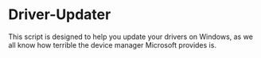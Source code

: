 # Driver-Updater
This script is designed to help you update your drivers on Windows, as we all know how terrible the device manager Microsoft provides is.
